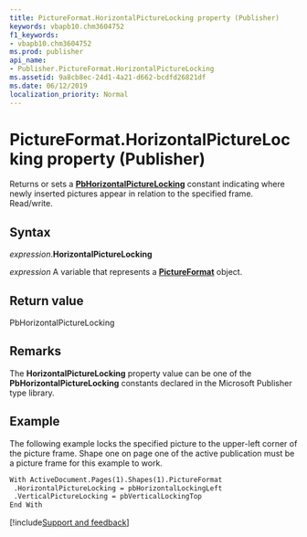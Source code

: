 ```yaml
---
title: PictureFormat.HorizontalPictureLocking property (Publisher)
keywords: vbapb10.chm3604752
f1_keywords:
- vbapb10.chm3604752
ms.prod: publisher
api_name:
- Publisher.PictureFormat.HorizontalPictureLocking
ms.assetid: 9a8cb8ec-24d1-4a21-d662-bcdfd26821df
ms.date: 06/12/2019
localization_priority: Normal
---
```



# PictureFormat.HorizontalPictureLocking property (Publisher)

Returns or sets a **[PbHorizontalPictureLocking](Publisher.PbHorizontalPictureLocking.md)** constant indicating where newly inserted pictures appear in relation to the specified frame. Read/write.


## Syntax

_expression_.**HorizontalPictureLocking**

_expression_ A variable that represents a **[PictureFormat](Publisher.PictureFormat.md)** object.


## Return value

PbHorizontalPictureLocking


## Remarks

The **HorizontalPictureLocking** property value can be one of the **PbHorizontalPictureLocking** constants declared in the Microsoft Publisher type library.


## Example

The following example locks the specified picture to the upper-left corner of the picture frame. Shape one on page one of the active publication must be a picture frame for this example to work.

```vb
With ActiveDocument.Pages(1).Shapes(1).PictureFormat 
 .HorizontalPictureLocking = pbHorizontalLockingLeft 
 .VerticalPictureLocking = pbVerticalLockingTop 
End With
```

[!include[Support and feedback](~/includes/feedback-boilerplate.md)]